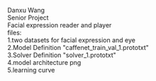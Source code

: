 Danxu Wang  
Senior Project  
Facial expression reader and player  
files:  
1.two datasets for facial expression and eye  
2.Model Definition "caffenet_train_val_1.prototxt"  
3.Solver Definition "solver_1.prototxt"  
4.model architecture png  
5.learning curve  

